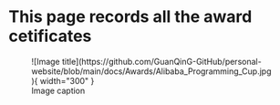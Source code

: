 # This page records all the award cetificates

<figure markdown>
  ![Image title](https://github.com/GuanQinG-GitHub/personal-website/blob/main/docs/Awards/Alibaba_Programming_Cup.jpg){ width="300" }
  <figcaption>Image caption</figcaption>
</figure>
